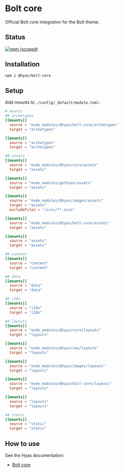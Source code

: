 # Bolt core

Official Bolt core integration for the Bolt theme.

## Status

[![npm (scoped)](https://img.shields.io/npm/v/@hyas/bolt-core?style=flat-square)](https://www.npmjs.com/package/@hyas/bolt-core)


## Installation

```bash
npm i @hyas/bolt-core
```

## Setup

Add mounts to `./config/_default/module.toml`:

```toml
# mounts
## archetypes
[[mounts]]
  source = "node_modules/@hyas/bolt-core/archetypes"
  target = "archetypes"

[[mounts]]
  source = "archetypes"
  target = "archetypes"

## assets
[[mounts]]
  source = "node_modules/@hyas/core/assets"
  target = "assets"

[[mounts]]
  source = "node_modules/gethyas/assets"
  target = "assets"

[[mounts]]
  source = "node_modules/@hyas/images/assets"
  target = "assets"
  excludeFiles = "/scss/**.scss"

[[mounts]]
  source = "node_modules/@hyas/bolt-core/assets"
  target = "assets"

[[mounts]]
  source = "assets"
  target = "assets"

## content
[[mounts]]
  source = "content"
  target = "content"

## data
[[mounts]]
  source = "data"
  target = "data"

## i18n
[[mounts]]
  source = "i18n"
  target = "i18n"

## layouts
[[mounts]]
  source = "node_modules/@hyas/core/layouts"
  target = "layouts"

[[mounts]]
  source = "node_modules/@hyas/seo/layouts"
  target = "layouts"

[[mounts]]
  source = "node_modules/@hyas/images/layouts"
  target = "layouts"

[[mounts]]
  source = "node_modules/@hyas/bolt-core/layouts"
  target = "layouts"

[[mounts]]
  source = "layouts"
  target = "layouts"

## static
[[mounts]]
  source = "static"
  target = "static"
```

## How to use

See the Hyas documentation:

- [Bolt core](https://docs.gethyas.com/guides/integrations-guide/bolt-core/)
